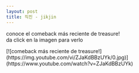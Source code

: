 ```yaml
---
layout: post
title: 직진 - jikjin 
---
```


conoce el comeback más reciente de treasure! <br>
da click en la imagen para verlo <br> 
<p>[![comeback más reciente de treasure!](https://img.youtube.com/vi/ZJaKdBBzUYk/0.jpg)](https://www.youtube.com/watch?v=ZJaKdBBzUYk)</p>
